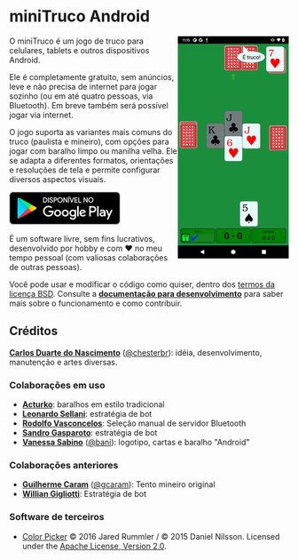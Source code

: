 # miniTruco Android


[<img alt="screenshot do jogo" align="right" src="docs/screenshots/screenshot-readme.png" />](docs/screenshots/screenshot-readme-large.png)

O miniTruco é um jogo de truco para celulares, tablets e outros dispositivos Android.

Ele é completamente gratuito, sem anúncios, leve e não precisa de internet para jogar sozinho (ou em até quatro pessoas, via Bluetooth). Em breve também será possível jogar via internet.

O jogo suporta as variantes mais comuns do truco (paulista e mineiro), com opções para jogar com baralho limpo ou manilha velha. Ele se adapta a diferentes formatos, orientações e resoluções de tela e permite configurar diversos aspectos visuais.

[![versão oficial no Google Play](docs/assets/disponivel-google-play-badge.png)](https://play.google.com/store/apps/details?id=me.chester.minitruco&pli=1&hl=pt)

É um software livre, sem fins lucrativos, desenvolvido por hobby e com :heart: no meu tempo pessoal (com valiosas colaborações de outras pessoas).

Você pode usar e modificar o código como quiser, dentro dos [termos da licença BSD](LICENSE). Consulte a **[documentação para desenvolvimento](docs/desenvolvimento.md)** para saber mais sobre o funcionamento e como contribuir.

## Créditos

**[Carlos Duarte do Nascimento](https://chester.me/sobre)** ([@chesterbr](https://github.com/chesterbr)): idéia, desenvolvimento, manutenção e artes diversas.

### Colaborações em uso

- **[Acturko](https://www.fiverr.com/acturko)**: baralhos em estilo tradicional
- **[Leonardo Sellani](https://www.linkedin.com/in/leonardosellani/)**: estratégia de bot
- **[Rodolfo Vasconcelos](https://www.linkedin.com/in/rodolfo-de-andrade-vasconcelos/)**: Seleção manual de servidor Bluetooth
- **[Sandro Gasparoto](https://www.linkedin.com/in/sgasparoto/)**: estratégia de bot
- **[Vanessa Sabino](https://baniverso.com)** ([@bani](https://github.com/bani)): logotipo, cartas e baralho "Android"

### Colaborações anteriores

- **[Guilherme Caram](https://www.linkedin.com/in/guilherme-caram-meireles/)** ([@gcaram](https://github.com/gcaram)): Tento mineiro original
- **[Willian Gigliotti](https://www.linkedin.com/in/willian-gigliotti/)**: Estratégia de bot

### Software de terceiros

- [Color Picker](https://github.com/jaredrummler/ColorPicker) © 2016 Jared Rummler / © 2015 Daniel Nilsson. Licensed under the [Apache License, Version 2.0](https://github.com/jaredrummler/ColorPicker/blob/master/LICENSE).

